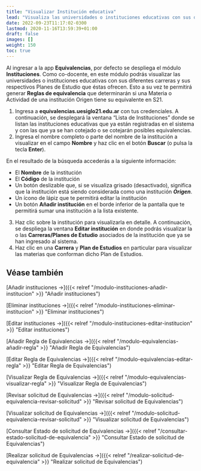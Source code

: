 ```yaml
---
title: "Visualizar Institución educativa"
lead: "Visualiza las universidades o instituciones educativas con sus diferentes carreras y Planes de Estudio que a su vez son o serán parte de las Reglas de equivalencia."
date: 2022-09-23T11:17:02-0300
lastmod: 2020-11-16T13:59:39+01:00
draft: false
images: []
weight: 150
toc: true
---
```

Al ingresar a la app **Equivalencias**, por defecto se despliega el módulo **Instituciones**. Como co-docente, en este módulo podrás visualizar las universidades o instituciones educativas con sus diferentes carreras y sus respectivos Planes de Estudio que éstas ofrecen. Esto a su vez te permitirá generar **Reglas de equivalencia** que determinarán si una Materia o Actividad de una institución Origen tiene su equivalente en S21.

1. Ingresa a **equivalencias.uesiglo21.edu.ar** con tus credenciales. A continuación, se desplegará la ventana “Lista de Instituciones” donde se listan las instituciones educativas que ya están registradas en el sistema y con las que ya se han cotejado o se cotejarán posibles equivalencias.
2. Ingresa el nombre completo o parte del nombre de la institución a visualizar en el campo **Nombre** y haz clic en el botón **Buscar** (o pulsa la tecla **Enter**).

En el resultado de la búsqueda accederás a la siguiente información:
 - El **Nombre** de la institución
 - El **Código** de la institución
 - Un botón deslizable que, si se visualiza grisado (desactivado), significa que la institución está siendo considerada como una institución **_Origen_**.
 - Un ícono de lápiz que te permitirá editar la institución
 - Un botón **Añadir institución** en el borde inferior de la pantalla que te permitirá sumar una institución a la lista existente.

3. Haz clic sobre la institución para visualizarla en detalle. A continuación, se despliega la ventana **Editar institución** en donde podrás visualizar la o las **Carreras/Planes de Estudio** asociados de la institución que ya se han ingresado al sistema.
4. Haz clic en una **Carrera** y **Plan de Estudios** en particular para visualizar las materias que conforman dicho Plan de Estudios.

## Véase también
[Añadir instituciones →]({{< relref "/modulo-instituciones-añadir-institucion" >}} "Añadir instituciones")

[Eliminar instituciones →]({{< relref "/modulo-instituciones-eliminar-institucion" >}} "Eliminar instituciones")

[Editar instituciones →]({{< relref "/modulo-instituciones-editar-institucion" >}} "Editar instituciones")

[Añadir Regla de Equivalencias →]({{< relref "/modulo-equivalencias-añadir-regla" >}} "Añadir Regla de Equivalencias")

[Editar Regla de Equivalencias →]({{< relref "/modulo-equivalencias-editar-regla" >}} "Editar Regla de Equivalencias")

[Visualizar Regla de Equivalencias →]({{< relref "/modulo-equivalencias-visualizar-regla" >}} "Visualizar Regla de Equivalencias")

[Revisar solicitud de Equivalencias →]({{< relref "/modulo-solicitud-equivalencia-revisar-solicitud" >}} "Revisar solicitud de Equivalencias")

[Visualizar solicitud de Equivalencias →]({{< relref "/modulo-solicitud-equivalencia-revisar-solicitud" >}} "Visualizar solicitud de Equivalencias")

[Consultar Estado de solicitud de Equivalencias →]({{< relref "/consultar-estado-solicitud-de-equivalencia" >}} "Consultar Estado de solicitud de Equivalencias")

[Realizar solicitud de Equivalencias →]({{< relref "/realizar-solicitud-de-equivalencia" >}} "Realizar solicitud de Equivalencias")